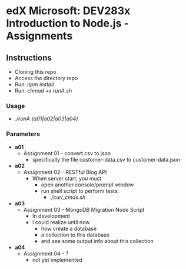 # edX Microsoft: DEV283x Introduction to Node.js - Assignments

## Instructions
* Cloning this repo
* Access the directory repo
* Run: *npm install*
* Run: *chmod +x runA.sh*

### Usage
- *./runA {a01|a02|a03|a04}*

### Parameters
- **a01**
  - Assignment 01 - convert csv to json
    - specifically the file customer-data.csv to customer-data.json
- **a02**
  - Assignment 02 - RESTful Blog API
    - When server start, you must 
        - open another console/prompt window
        - run shell script to perform tests:
            - *./curl_cmds.sh*
- **a03**
  - Assignment 03 - MongoDB Migration Node Script
    - In development
     - I could realize until now
        - how create a database
        - a collection to this database
        - and see some output info about this collection
- **a04**
  - Assignment 04 - ?
    - not yet implemented
